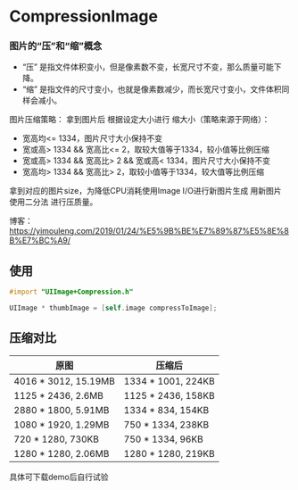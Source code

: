 # CompressionImage

### 图片的“压”和“缩”概念

- “压” 是指文件体积变小，但是像素数不变，长宽尺寸不变，那么质量可能下降。
- “缩” 是指文件的尺寸变小，也就是像素数减少，而长宽尺寸变小，文件体积同样会减小。

图片压缩策略：
拿到图片后 根据设定大小进行 缩大小（策略来源于网络）：

- 宽高均<= 1334，图片尺寸大小保持不变
- 宽或高> 1334 && 宽高比<= 2，取较大值等于1334，较小值等比例压缩
- 宽或高> 1334 && 宽高比> 2 && 宽或高< 1334，图片尺寸大小保持不变
- 宽高均> 1334 && 宽高比> 2，取较小值等于1334，较大值等比例压缩

拿到对应的图片size，为降低CPU消耗使用Image I/O进行新图片生成
用新图片 使用二分法 进行压质量。

博客：https://yimouleng.com/2019/01/24/%E5%9B%BE%E7%89%87%E5%8E%8B%E7%BC%A9/


## 使用
```objective-c
#import "UIImage+Compression.h"
```
```objective-c
UIImage * thumbImage = [self.image compressToImage];
```



## 压缩对比
| 原图 | 压缩后 |
| -------- | ---- |
| 4016 * 3012,  15.19MB  | 1334 * 1001, 224KB |
| 1125 * 2436,  2.6MB  | 1125 * 2436, 158KB |
| 2880 * 1800,  5.91MB  | 1334 * 834, 154KB |
| 1080 * 1920,  1.29MB  | 750 * 1334, 238KB |
| 720 * 1280,  730KB  | 750 * 1334, 96KB |
| 1280 * 1280,  2.06MB  | 1280 * 1280, 219KB |

具体可下载demo后自行试验
